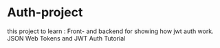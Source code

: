 # Auth-project

this project to learn :
Front- and backend for showing how jwt auth work.
JSON Web Tokens and JWT Auth Tutorial
